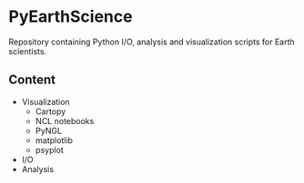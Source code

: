 # PyEarthScience
Repository containing Python I/O, analysis and visualization scripts for Earth scientists.

## Content

- Visualization
	- Cartopy
	- NCL notebooks
    - PyNGL
    - matplotlib
    - psyplot
- I/O
- Analysis

